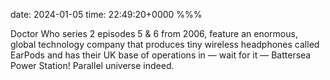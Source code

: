 date: 2024-01-05
time: 22:49:20+0000
%%%

Doctor Who series 2 episodes 5 & 6 from 2006, feature an enormous, global technology company that produces tiny wireless headphones called EarPods and has their UK base of operations in — wait for it — Battersea Power Station! Parallel universe indeed.